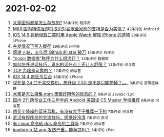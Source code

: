 # 2021-02-02

1. [大家密码都是怎么存放的?](https://www.v2ex.com/t/750508) `58条评论` `程序员`
1. [MIUI 国内特供版即将取消对谷歌全家桶的支持是否为实情？](https://www.v2ex.com/t/750498) `42条评论` `Android`
1. [iOS 14.5 将新增戴口罩时用 Apple Watch 解锁 iPhone 的选项](https://www.v2ex.com/t/750486) `20条评论` `iPhone`
1. [并发情况下写入缓存](https://www.v2ex.com/t/750489) `19条评论` `问与答`
1. [感谢 v 站，五年后 Github 的 star 破万](https://www.v2ex.com/t/750490) `15条评论` `程序员`
1. [“nosql 数据库”称呼为什么很流行？](https://www.v2ex.com/t/750500) `14条评论` `数据库`
1. [如何培养说话技巧，说出的话在点上还让人舒服？](https://www.v2ex.com/t/750499) `13条评论` `问与答`
1. [TCP 为啥是可靠的？](https://www.v2ex.com/t/750528) `12条评论` `问与答`
1. [iOS 14.4 疯狂杀后台](https://www.v2ex.com/t/750496) `10条评论` `iPhone`
1. [现在是 24 口千兆交换机，想升级 2.5G 是不是只能扔掉？。。](https://www.v2ex.com/t/750525) `9条评论` `宽带症候群`
1. [大家是怎么搜集 npm 里面好用包的信息的？](https://www.v2ex.com/t/750485) `9条评论` `JavaScript`
1. [国内 211 跨专业工作三年半的 Android 美国读 CS Master 学校推荐](https://www.v2ex.com/t/750484) `8条评论` `问与答`
1. [想买个降噪的蓝牙耳机，有没有大手子推荐一下的](https://www.v2ex.com/t/750536) `7条评论` `问与答`
1. [武汉有程序员的交流群吗，感觉好冷清](https://www.v2ex.com/t/750517) `7条评论` `武汉`
1. [有 Linux 命令转 dos 命令的工具吗](https://www.v2ex.com/t/750510) `7条评论` `问与答`
1. [ipadpro b 站 app 发热严重，能解决吗？](https://www.v2ex.com/t/750515) `6条评论` `iPad`
